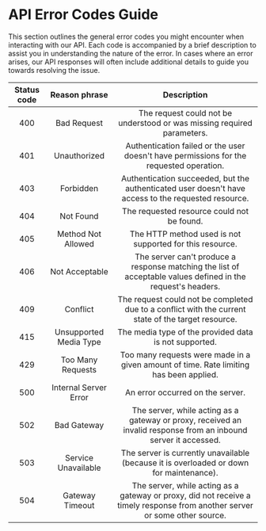 # API Error Codes Guide

This section outlines the general error codes you might encounter when interacting with our API. Each code is accompanied by a brief description to assist you in understanding the nature of the error. In cases where an error arises, our API responses will often include additional details to guide you towards resolving the issue.


| Status code     | Reason phrase          | Description                                                                                                                 |
|:---------------:|:----------------------:|:---------------------------------------------------------------------------------------------------------------------------:|
| 400             | Bad Request            | The request could not be understood or was missing required parameters.                                                     |
| 401             | Unauthorized           | Authentication failed or the user doesn't have permissions for the requested operation.                                     |
| 403             | Forbidden              | Authentication succeeded, but the authenticated user doesn't have access to the requested resource.                         |
| 404             | Not Found              | The requested resource could not be found.                                                                                  |
| 405             | Method Not Allowed     | The HTTP method used is not supported for this resource.                                                                    |
| 406             | Not Acceptable         | The server can't produce a response matching the list of acceptable values defined in the request's headers.                |
| 409             | Conflict               | The request could not be completed due to a conflict with the current state of the target resource.                         |
| 415             | Unsupported Media Type | The media type of the provided data is not supported.                                                                       |
| 429             | Too Many Requests      | Too many requests were made in a given amount of time. Rate limiting has been applied.                                      |
| 500             | Internal Server Error  | An error occurred on the server.                                                                                            |
| 502             | Bad Gateway            | The server, while acting as a gateway or proxy, received an invalid response from an inbound server it accessed.            |
| 503             | Service Unavailable    | The server is currently unavailable (because it is overloaded or down for maintenance).                                     |
| 504             | Gateway Timeout        | The server, while acting as a gateway or proxy, did not receive a timely response from another server or some other source. |

